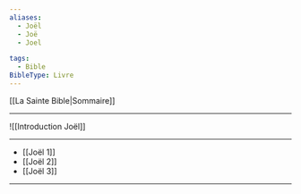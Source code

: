 ```yaml
---
aliases:
  - Joël
  - Joë
  - Joel

tags:
  - Bible
BibleType: Livre
---
```

[[La Sainte Bible|Sommaire]]

---

![[Introduction Joël]]

---
- [[Joël 1]] 
- [[Joël 2]] 
- [[Joël 3]] 


---

